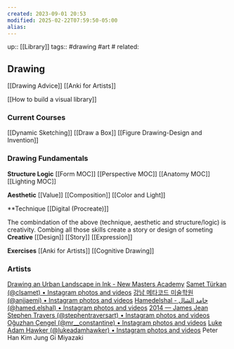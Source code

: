 ```yaml
---
created: 2023-09-01 20:53
modified: 2025-02-22T07:59:50-05:00
alias: 
---
```

up::  [[Library]]
tags:: #drawing #art #
related:

## Drawing
[[Drawing Advice]]
[[Anki for Artists]]

[[How to build a visual library]]
### Current Courses
[[Dynamic Sketching]]
[[Draw a Box]]
[[Figure Drawing-Design and Invention]]
### Drawing Fundamentals

**Structure Logic**
[[Form MOC]]
[[Perspective MOC]]
[[Anatomy MOC]]
[[Lighting MOC]]

**Aesthetic**
[[Value]]
[[Composition]]
[[Color and Light]]

**Technique
[[Digital (Procreate)]]


The combindation of the above (technique, aesthetic and structure/logic) is creativity. Combing all those skills create a story or design of someting
**Creative** 
[[Design]]
[[Story]]
[[Expression]]





**Exercises**
[[Anki for Artists]]
[[Cognitive Drawing]]


### Artists
[Drawing an Urban Landscape in Ink - New Masters Academy](https://www.nma.art/videolessons/drawing-an-urban-landscape-in-ink/)
[Samet Türkan (@clsamet) • Instagram photos and videos](https://www.instagram.com/clsamet/)
[강남 메타코드 미술학원 (@anjjaemi) • Instagram photos and videos](https://www.instagram.com/anjjaemi/)
[Hamedelshal - حامد الشال (@hamed.elshal) • Instagram photos and videos](https://www.instagram.com/hamed.elshal/)
[2014 — James Jean](http://www.jamesjean.com/sketch2014/gp63dft07txn3bbftampaw2pby9vwn)
[Stephen Travers (@stephentraversart) • Instagram photos and videos](https://www.instagram.com/stephentraversart/?hl=en)
[Oğuzhan Çengel (@mr__constantine) • Instagram photos and videos](https://www.instagram.com/mr__constantine/?hl=en)
[Luke Adam Hawker (@lukeadamhawker) • Instagram photos and videos](https://www.instagram.com/lukeadamhawker)
Peter Han
Kim Jung Gi
Miyazaki
